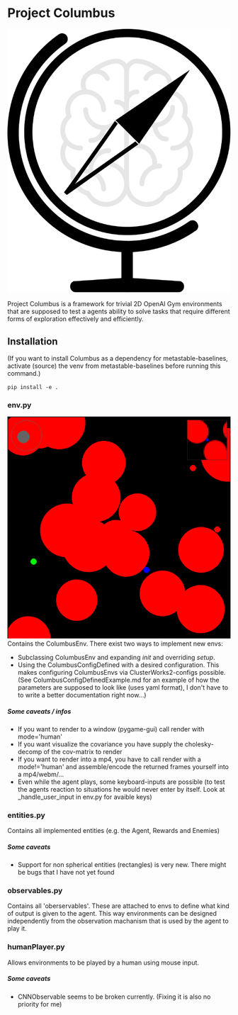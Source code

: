 # Project Columbus

<p align='center'>
  <img src='./icon.svg'>
</p>

Project Columbus is a framework for trivial 2D OpenAI Gym environments that are supposed to test a agents ability to solve tasks that require different forms of exploration effectively and efficiently.

## Installation

(If you want to install Columbus as a dependency for metastable-baselines, activate (source) the venv from metastable-baselines before running this command.)

```
pip install -e .
```

### env.py

![Screenshot](./img_README.png)  
Contains the ColumbusEnv.
There exist two ways to implement new envs:

- Subclassing ColumbusEnv and expanding _init_ and overriding _setup_.
- Using the ColumbusConfigDefined with a desired configuration. This makes configuring ColumbusEnvs via ClusterWorks2-configs possible. (See ColumbusConfigDefinedExample.md for an example of how the parameters are supposed to look like (uses yaml format), I don't have to to write a better documentation right now...)

##### Some caveats / infos

- If you want to render to a window (pygame-gui) call render with mode='human'
- If you want visualize the covariance you have supply the cholesky-decomp of the cov-matrix to render
- If you want to render into a mp4, you have to call render with a mode!='human' and assemble/encode the returned frames yourself into a mp4/webm/...
- Even while the agent plays, some keyboard-inputs are possible (to test the agents reaction to situations he would never enter by itself. Look at \_handle_user_input in env.py for avaible keys)

### entities.py

Contains all implemented entities (e.g. the Agent, Rewards and Enemies)

##### Some caveats

- Support for non spherical entities (rectangles) is very new. There might be bugs that I have not yet found

### observables.py

Contains all 'oberservables'. These are attached to envs to define what kind of output is given to the agent. This way environments can be designed independently from the observation machanism that is used by the agent to play it.

### humanPlayer.py

Allows environments to be played by a human using mouse input.

##### Some caveats

- CNNObservable seems to be broken currently. (Fixing it is also no priority for me)
